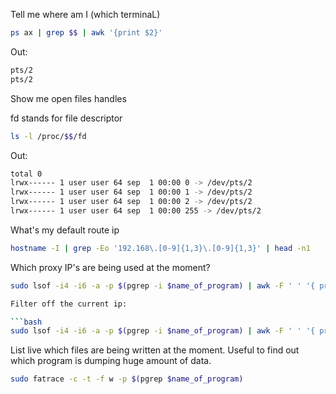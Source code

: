 
Tell me where am I (which terminaL)

```bash
ps ax | grep $$ | awk '{print $2}'
```

Out:

```bash
pts/2
pts/2
```

Show me open files handles

fd stands for file descriptor

```bash
ls -l /proc/$$/fd
```

Out:

```bash
total 0
lrwx------ 1 user user 64 sep  1 00:00 0 -> /dev/pts/2
lrwx------ 1 user user 64 sep  1 00:00 1 -> /dev/pts/2
lrwx------ 1 user user 64 sep  1 00:00 2 -> /dev/pts/2
lrwx------ 1 user user 64 sep  1 00:00 255 -> /dev/pts/2
```

What's my default route ip

```bash
hostname -I | grep -Eo '192.168\.[0-9]{1,3}\.[0-9]{1,3}' | head -n1
```

Which proxy IP's are being used at the moment?

```bash
sudo lsof -i4 -i6 -a -p $(pgrep -i $name_of_program) | awk -F ' ' '{ print $9 }' | tail -n +2 |awk -F ':' '{ print $1 }'

Filter off the current ip:

```bash
sudo lsof -i4 -i6 -a -p $(pgrep -i $name_of_program) | awk -F ' ' '{ print $9 }' | tail -n +2 |awk -F ':' '{ print $1 }' | grep -v $(hostname -I | grep -Eo '192.168\.[0-9]{1,3}\.[0-9]{1,3}' | head -n1)
```

List live which files are being written at the moment.
Useful to find out which program is dumping huge amount of data.

```bash
sudo fatrace -c -t -f w -p $(pgrep $name_of_program) 
```

